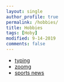 ```yaml
---
layout: single
author_profile: true
permalink: /hobbies/
title: Hobbies
tags: [Hoby]
modified: 9-14-2019
comments: false
---
```



* [typing](https://www.typing.com)
* [zoomg](https://www.zoomg.ir)
* [sports news](http://www.varzesh3.com/)




